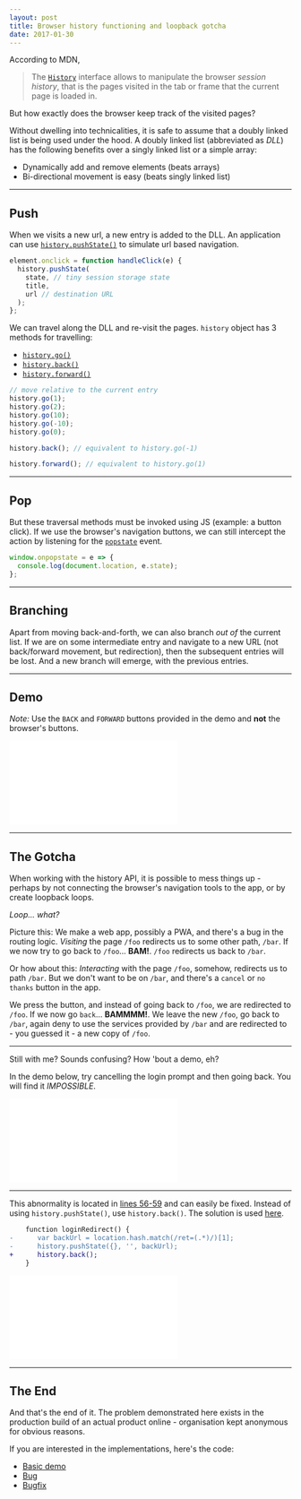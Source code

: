 ```yaml
---
layout: post
title: Browser history functioning and loopback gotcha
date: 2017-01-30
---
```


According to MDN,

> The [`History`] interface allows to manipulate the browser _session history_, that is the pages visited in the tab or frame that the current page is loaded in.

But how exactly does the browser keep track of the visited pages?

<!-- preview -->

Without dwelling into technicalities, it is safe to assume that a doubly linked list is being used under the hood.
A doubly linked list (abbreviated as _DLL_) has the following benefits over a singly linked list or a simple array:

- Dynamically add and remove elements (beats arrays)
- Bi-directional movement is easy (beats singly linked list)

---

## Push

When we visits a new url, a new entry is added to the DLL.
An application can use [`history.pushState()`] to simulate url based navigation.

```js
element.onclick = function handleClick(e) {
  history.pushState(
    state, // tiny session storage state
    title,
    url // destination URL
  );
};
```

We can travel along the DLL and re-visit the pages.
`history` object has 3 methods for travelling:

- [`history.go()`]
- [`history.back()`]
- [`history.forward()`]

```js
// move relative to the current entry
history.go(1);
history.go(2);
history.go(10);
history.go(-10);
history.go(0);

history.back(); // equivalent to history.go(-1)

history.forward(); // equivalent to history.go(1)
```

---

## Pop

But these traversal methods must be invoked using JS (example: a button click).
If we use the browser's navigation buttons, we can still intercept the action by listening for the [`popstate`] event.

```js
window.onpopstate = e => {
  console.log(document.location, e.state);
};
```

---

## Branching

Apart from moving back-and-forth, we can also branch _out of_ the current list.
If we are on some intermediate entry and navigate to a new URL (not back/forward movement, but redirection), then the subsequent entries will be lost.
And a new branch will emerge, with the previous entries.

---

## Demo

_Note:_ Use the `BACK` and `FORWARD` buttons provided in the demo and **not** the browser's buttons.

<iframe id="demo" class="demo" frameborder="0" sandbox="allow-scripts allow-same-origin" src="{{site.baseurl}}/gists/2017-01-30-browser-history-functioning-&-loopback-gotcha/demo.html#/home"></iframe>

---

## The Gotcha

When working with the history API, it is possible to mess things up - perhaps by not connecting the browser's navigation tools to the app, or by create loopback loops.

_Loop... what?_

Picture this: We make a web app, possibly a PWA, and there's a bug in the routing logic.
_Visiting_ the page `/foo` redirects us to some other path, `/bar`.
If we now try to go back to `/foo`... **BAM!**. `/foo` redirects us back to `/bar`.

Or how about this: _Interacting_ with the page `/foo`, somehow, redirects us to path `/bar`.
But we don't want to be on `/bar`, and there's a `cancel` or `no thanks` button in the app.

We press the button, and instead of going back to `/foo`, we are redirected to `/foo`.
If we now go `back`... **BAMMMM!**. We leave the new `/foo`, go back to `/bar`, again deny to use the services provided by `/bar` and are redirected to - you guessed it - a new copy of `/foo`.

---

Still with me? Sounds confusing? How 'bout a demo, eh?

In the demo below, try cancelling the login prompt and then going back.
You will find it _IMPOSSIBLE_.

<iframe id="demo-bug" class="demo" frameborder="0" sandbox="allow-scripts allow-same-origin" src="{{site.baseurl}}/gists/2017-01-30-browser-history-functioning-&-loopback-gotcha/demo-bug.html#/home"></iframe>

---

This abnormality is located in [lines 56-59] and can easily be fixed.
Instead of using `history.pushState()`, use `history.back()`.
The solution is used [here].

```diff
    function loginRedirect() {
-      var backUrl = location.hash.match(/ret=(.*)/)[1];
-      history.pushState({}, '', backUrl);
+      history.back();
    }
```

<iframe id="demo-fixed" class="demo" frameborder="0" sandbox="allow-scripts allow-same-origin" src="{{site.baseurl}}/gists/2017-01-30-browser-history-functioning-&-loopback-gotcha/demo-fixed.html#/home"></iframe>

---

## The End

And that's the end of it.
The problem demonstrated here exists in the production build of an actual product online - organisation kept anonymous for obvious reasons.

If you are interested in the implementations, here's the code:

- [Basic demo]
- [Bug]
- [Bugfix]

<script>
  window.onmessage = (e) => {
    if (!e.data || typeof e.data.target !== 'string') {
      return;
    }

    let iframe;

    switch (true) {
      case e.data.target.includes('demo.html'):
        iframe = document.querySelector('iframe#demo');
        break;

      case e.data.target.includes('demo-bug.html'):
        iframe = document.querySelector('iframe#demo-bug');
        break;

      case e.data.target.includes('demo-fixed.html'):
        iframe = document.querySelector('iframe#demo-fixed');
        break;

      default:
        iframe = null;
    }

    if (iframe === null) {
      return;
    }

    iframe.style.height = (e.data.height + 20) + 'px';
  }
</script>

[`history`]: https://developer.mozilla.org/en/docs/Web/API/History
[`history.pushstate()`]: https://developer.mozilla.org/en/docs/Web/API/History/pushState
[`history.go()`]: https://developer.mozilla.org/en/docs/Web/API/History/go
[`history.back()`]: https://developer.mozilla.org/en/docs/Web/API/History/back
[`history.forward()`]: https://developer.mozilla.org/en/docs/Web/API/History/forward
[`popstate`]: https://developer.mozilla.org/en/docs/Web/Events/popstate
[lines 56-59]: https://github.com/zhirzh/zhirzh.github.io/blob/master/gists/2017-01-30-browser-history-functioning-&-loopback-gotcha/demo-bug.html#L56-L59
[here]: https://github.com/zhirzh/zhirzh.github.io/blob/master/gists/2017-01-30-browser-history-functioning-&-loopback-gotcha/demo-fixed.html#L56-L58
[basic demo]: https://github.com/zhirzh/zhirzh.github.io/blob/master/gists/2017-01-30-browser-history-functioning-&-loopback-gotcha/demo.html
[bug]: https://github.com/zhirzh/zhirzh.github.io/blob/master/gists/2017-01-30-browser-history-functioning-&-loopback-gotcha/demo-bug.html
[bugfix]: https://github.com/zhirzh/zhirzh.github.io/blob/master/gists/2017-01-30-browser-history-functioning-&-loopback-gotcha/demo-fixed.html
